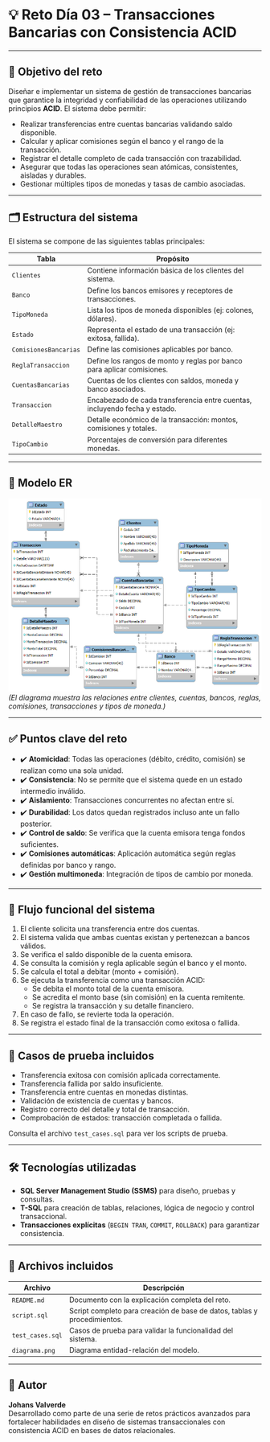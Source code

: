 # 💡 Reto Día 03 – Transacciones Bancarias con Consistencia ACID

---

## 🎯 Objetivo del reto

Diseñar e implementar un sistema de gestión de transacciones bancarias que garantice la integridad y confiabilidad de las operaciones utilizando principios **ACID**. El sistema debe permitir:

- Realizar transferencias entre cuentas bancarias validando saldo disponible.
- Calcular y aplicar comisiones según el banco y el rango de la transacción.
- Registrar el detalle completo de cada transacción con trazabilidad.
- Asegurar que todas las operaciones sean atómicas, consistentes, aisladas y durables.
- Gestionar múltiples tipos de monedas y tasas de cambio asociadas.

---

## 🗂️ Estructura del sistema

El sistema se compone de las siguientes tablas principales:

| Tabla                 | Propósito                                                                 |
|-----------------------|--------------------------------------------------------------------------|
| `Clientes`            | Contiene información básica de los clientes del sistema.                 |
| `Banco`               | Define los bancos emisores y receptores de transacciones.                |
| `TipoMoneda`          | Lista los tipos de moneda disponibles (ej: colones, dólares).            |
| `Estado`              | Representa el estado de una transacción (ej: exitosa, fallida).          |
| `ComisionesBancarias` | Define las comisiones aplicables por banco.                              |
| `ReglaTransaccion`    | Define los rangos de monto y reglas por banco para aplicar comisiones.   |
| `CuentasBancarias`    | Cuentas de los clientes con saldos, moneda y banco asociados.            |
| `Transaccion`         | Encabezado de cada transferencia entre cuentas, incluyendo fecha y estado.|
| `DetalleMaestro`      | Detalle económico de la transacción: montos, comisiones y totales.       |
| `TipoCambio`          | Porcentajes de conversión para diferentes monedas.                       |

---

## 🧩 Modelo ER

![Diagrama Entidad-Relación](diagrama.png)  
*(El diagrama muestra las relaciones entre clientes, cuentas, bancos, reglas, comisiones, transacciones y tipos de moneda.)*

---

## ✅ Puntos clave del reto

- ✔️ **Atomicidad**: Todas las operaciones (débito, crédito, comisión) se realizan como una sola unidad.  
- ✔️ **Consistencia**: No se permite que el sistema quede en un estado intermedio inválido.  
- ✔️ **Aislamiento**: Transacciones concurrentes no afectan entre sí.  
- ✔️ **Durabilidad**: Los datos quedan registrados incluso ante un fallo posterior.  
- ✔️ **Control de saldo**: Se verifica que la cuenta emisora tenga fondos suficientes.  
- ✔️ **Comisiones automáticas**: Aplicación automática según reglas definidas por banco y rango.  
- ✔️ **Gestión multimoneda**: Integración de tipos de cambio por moneda.

---

## 🔁 Flujo funcional del sistema

1. El cliente solicita una transferencia entre dos cuentas.  
2. El sistema valida que ambas cuentas existan y pertenezcan a bancos válidos.  
3. Se verifica el saldo disponible de la cuenta emisora.  
4. Se consulta la comisión y regla aplicable según el banco y el monto.  
5. Se calcula el total a debitar (monto + comisión).  
6. Se ejecuta la transferencia como una transacción ACID:  
   - Se debita el monto total de la cuenta emisora.  
   - Se acredita el monto base (sin comisión) en la cuenta remitente.  
   - Se registra la transacción y su detalle financiero.  
7. En caso de fallo, se revierte toda la operación.  
8. Se registra el estado final de la transacción como exitosa o fallida.

---

## 🧪 Casos de prueba incluidos

- Transferencia exitosa con comisión aplicada correctamente.  
- Transferencia fallida por saldo insuficiente.  
- Transferencia entre cuentas en monedas distintas.  
- Validación de existencia de cuentas y bancos.  
- Registro correcto del detalle y total de transacción.  
- Comprobación de estados: transacción completada o fallida.

Consulta el archivo `test_cases.sql` para ver los scripts de prueba.

---

## 🛠 Tecnologías utilizadas

- **SQL Server Management Studio (SSMS)** para diseño, pruebas y consultas.  
- **T-SQL** para creación de tablas, relaciones, lógica de negocio y control transaccional.  
- **Transacciones explícitas** (`BEGIN TRAN`, `COMMIT`, `ROLLBACK`) para garantizar consistencia.

---

## 📄 Archivos incluidos

| Archivo           | Descripción                                                            |
|-------------------|------------------------------------------------------------------------|
| `README.md`       | Documento con la explicación completa del reto.                        |
| `script.sql`      | Script completo para creación de base de datos, tablas y procedimientos.|
| `test_cases.sql`  | Casos de prueba para validar la funcionalidad del sistema.             |
| `diagrama.png`    | Diagrama entidad-relación del modelo.                                 |

---

## 🚀 Autor

**Johans Valverde**  
Desarrollado como parte de una serie de retos prácticos avanzados para fortalecer habilidades en diseño de sistemas transaccionales con consistencia ACID en bases de datos relacionales.
